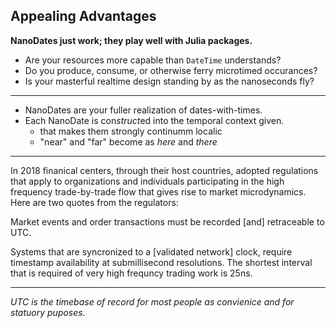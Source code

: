 ## Appealing Advantages

**NanoDates just work; they play well with Julia packages.**

- Are your resources more capable than `DateTime` understands?
- Do you produce, consume, or otherwise ferry microtimed occurances?
- Is your masterful realtime design standing by as the nanoseconds fly?

-----

- NanoDates are your fuller realization of dates-with-times.
- Each NanoDate is con*struct*ed into the temporal context given.
    - that makes them strongly continumm localic 
    - "near" and "far" become as *here* and *there*
   
 -----
 
In 2018 finanical centers, through their host countries, adopted regulations that apply to organizations and individuals participating in the high frequency  trade-by-trade flow that gives rise to market microdynamics. Here are two quotes from the regulators:
 
 Market events and order transactions must be recorded
 [and] retraceable to UTC.
 
 Systems that are syncronized to a [validated network] clock, require timestamp availability at submillisecond resolutions. The shortest interval that is required of very high frequncy trading work is 25ns. 

----

*UTC is the timebase of record for most people as convienice and for statuory puposes.*

